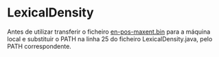 LexicalDensity
====================

Antes de utilizar transferir o ficheiro <a href="http://opennlp.sourceforge.net/models-1.5/">en-pos-maxent.bin</a> para a máquina local
e substituir o PATH na linha 25 do ficheiro LexicalDensity.java, pelo PATH correspondente.
